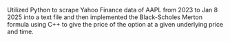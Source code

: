 Utilized Python to scrape Yahoo Finance data of AAPL from 2023 to Jan 8 2025 into a text file and then implemented the Black-Scholes Merton formula using C++ to give the price of the option at a given underlying price and time.
